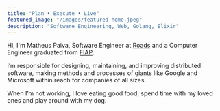 ```yaml
---
title: "Plan • Execute • Live"
featured_image: "/images/featured-home.jpeg"
description: "Software Engineering, Web, Golang, Elixir"
---
```


Hi, I'm Matheus Paiva, Software Engineer at [Roads](https://www.roads.run/) and a Computer Engineer graduated from [FIAP](https://www.fiap.com.br/).

I’m responsible for designing, maintaining, and improving distributed software, making methods and processes of giants like Google and Microsoft within reach for companies of all sizes.

When I’m not working, I love eating good food, spend time with my loved ones and play around with my dog.
